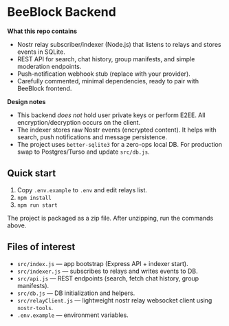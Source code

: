 # BeeBlock Backend

**What this repo contains**
- Nostr relay subscriber/indexer (Node.js) that listens to relays and stores events in SQLite.
- REST API for search, chat history, group manifests, and simple moderation endpoints.
- Push-notification webhook stub (replace with your provider).
- Carefully commented, minimal dependencies, ready to pair with BeeBlock frontend.

**Design notes**
- This backend *does not* hold user private keys or perform E2EE. All encryption/decryption occurs on the client.
- The indexer stores raw Nostr events (encrypted content). It helps with search, push notifications and message persistence.
- The project uses `better-sqlite3` for a zero-ops local DB. For production swap to Postgres/Turso and update `src/db.js`.

## Quick start

1. Copy `.env.example` to `.env` and edit relays list.
2. `npm install`
3. `npm run start`

The project is packaged as a zip file. After unzipping, run the commands above.

## Files of interest
- `src/index.js` — app bootstrap (Express API + indexer start).
- `src/indexer.js` — subscribes to relays and writes events to DB.
- `src/api.js` — REST endpoints (search, fetch chat history, group manifests).
- `src/db.js` — DB initialization and helpers.
- `src/relayClient.js` — lightweight nostr relay websocket client using `nostr-tools`.
- `.env.example` — environment variables.
